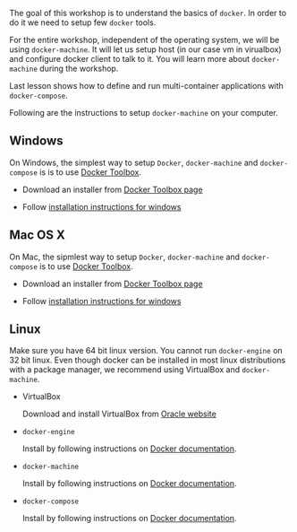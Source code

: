 The goal of this workshop is to understand the basics of `docker`. In order to
do it we need to setup few `docker` tools. 

For the entire workshop, independent of the operating system, we will be using
`docker-machine`. It will let us setup host (in our case vm in virualbox)
and configure docker client to talk to it. You will learn more about
`docker-machine` during the workshop.

Last lesson shows how to define and run multi-container applications with `docker-compose`.

Following are the instructions to setup `docker-machine` on your computer.


## Windows
On Windows, the simplest way to setup `Docker`, `docker-machine` and `docker-compose` is
is to use [Docker Toolbox](https://www.docker.com/docker-toolbox).

* Download an installer from
[Docker Toolbox page](https://www.docker.com/docker-toolbox)

* Follow
[installation instructions for windows](https://docs.docker.com/windows/step_one/)

## Mac OS X
On Mac, the sipmlest way to setup `Docker`, `docker-machine` and `docker-compose`
is to use [Docker Toolbox](https://www.docker.com/docker-toolbox).

* Download an installer from
[Docker Toolbox page](https://www.docker.com/docker-toolbox)

* Follow
[installation instructions for windows](https://docs.docker.com/mac/step_one/)

## Linux
Make sure you have 64 bit linux version. You cannot run `docker-engine` on
32 bit linux.
Even though docker can be installed in most linux distributions with a package
manager, we recommend using VirtualBox and `docker-machine`.

* VirtualBox

    Download and install VirtualBox from
    [Oracle website](https://www.virtualbox.org/wiki/Linux_Downloads)
    
* `docker-engine`

    Install by following instructions on
    [Docker documentation](https://docs.docker.com/engine/installation/).
    
* `docker-machine`
   
    Install by following instructions on
    [Docker documentation](https://docs.docker.com/machine/install-machine/).
    
* `docker-compose`

    Install by following instructions on
    [Docker documentation](https://docs.docker.com/compose/install/).
